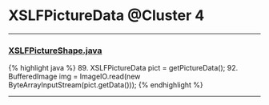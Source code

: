 # XSLFPictureData @Cluster 4

***

### [XSLFPictureShape.java](https://searchcode.com/codesearch/view/97406705/)
{% highlight java %}
89. XSLFPictureData pict = getPictureData();
92.     BufferedImage img = ImageIO.read(new ByteArrayInputStream(pict.getData()));
{% endhighlight %}

***

